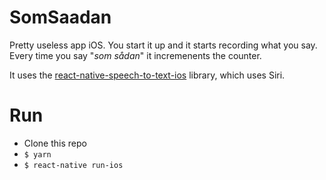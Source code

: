# SomSaadan
Pretty useless app iOS. You start it up and it starts recording what you say. Every time you say "_som sådan_" it incremenents the counter. 

It uses the [react-native-speech-to-text-ios](https://github.com/muhaos/react-native-speech-to-text-ios) library, which uses Siri.

# Run

* Clone this repo
* `$ yarn`
* `$ react-native run-ios`
